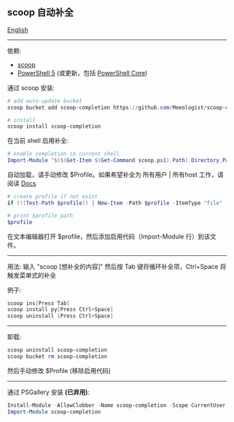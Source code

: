 ## scoop 自动补全

[English](https://github.com/Moeologist/scoop-completion/blob/master/README.md)

---

依赖:
* [scoop](https://github.com/lukesampson/scoop)
* [PowerShell 5](https://aka.ms/wmf5download) (或更新，包括 [PowerShell Core](https://docs.microsoft.com/en-us/powershell/scripting/install/installing-powershell-core-on-windows?view=powershell-6))

通过 scoop 安装:
```powershell
# add auto-update bucket
scoop bucket add scoop-completion https://github.com/Moeologist/scoop-completion

# install
scoop install scoop-completion
```

在当前 shell 启用补全:
```powershell
# enable completion in current shell
Import-Module "$($(Get-Item $(Get-Command scoop.ps1).Path).Directory.Parent.FullName)\modules\scoop-completion"
```

自动加载，请手动修改 $Profile。如果希望补全为 所有用户 | 所有host 工作，请阅读 [Docs](https://docs.microsoft.com/en-us/powershell/module/microsoft.powershell.core/about/about_profiles?view=powershell-6#the-profile-variable)
```powershell
# create profile if not exist
if (!(Test-Path $profile)) { New-Item -Path $profile -ItemType "file" -Force }

# print $profile path
$profile
```
在文本编辑器打开 $profile，然后添加启用代码（Import-Module 行）到该文件。

---

用法:
输入 "scoop [想补全的内容]" 然后按 Tab 键将循环补全项，Ctrl+Space 将触发菜单式的补全

例子:
```powershell
scoop ins[Press Tab]
scoop install py[Press Ctrl+Space]
scoop uninstall [Press Ctrl+Space]

```

---

卸载:
```powershell
scoop uninstall scoop-completion
scoop bucket rm scoop-completion
```
然后手动修改 $Profile (移除启用代码)

---

通过 PSGallery 安装 **(已弃用)**:
```powershell
Install-Module -AllowClobber -Name scoop-completion -Scope CurrentUser
Import-Module scoop-completion
```

